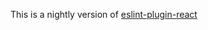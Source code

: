 This is a nightly version of [eslint-plugin-react](https://www.npmjs.com/package/eslint-plugin-react)
